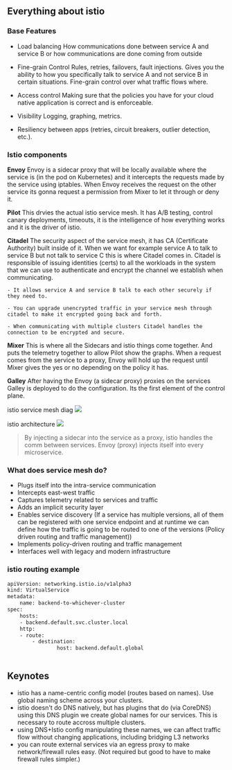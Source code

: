 ## Everything about istio

### Base Features

- Load balancing 
How communications done between service A and service B or how communications are done coming from outside

- Fine-grain Control
Rules, retries, failovers, fault injections. Gives you the ability to how you specifically talk to service A and not service B in certain situations. Fine-grain control over what traffic flows where.

- Access control
Making sure that the policies you have for your cloud native application is correct and is enforceable.

- Visibility
Logging, graphing, metrics.

- Resiliency between apps (retries, circuit breakers, outlier detection, etc.).


### Istio components

**Envoy**
Envoy is a sidecar proxy that will be locally available where the service is (in the pod on Kubernetes) and it intercepts the requests made by the service using iptables. When Envoy receives the request on the other service its gonna request a permission from Mixer to let it through or deny it.

**Pilot**
This drvies the actual istio service mesh. It has A/B testing, control canary deployments, timeouts, it is the intelligence of how everything works and it is the driver of istio.

**Citadel**
The security aspect of the service mesh, it has CA (Certificate Authority) built inside of it. When we want for example service A to talk to service B but not talk to service C this is where Citadel comes in. Citadel is responsible of issuing identities (certs) to all the workloads in the system that we can use to authenticate and encrypt the channel we establish when communicating. 

	- It allows service A and service B talk to each other securely if they need to.

	- You can upgrade unencrypted traffic in your service mesh through citadel to make it encrypted going back and forth.

	- When communicating with multiple clusters Citadel handles the connection to be encrypted and secure.

**Mixer**
This is where all the Sidecars and istio things come together. And puts the telemetry together to allow Pilot show the graphs. When a request comes from the service to a proxy, Envoy will hold up the request until Mixer gives the yes or no depending on the policy it has.

**Galley**
After having the Envoy (a sidecar proxy) proxies on the services Galley is deployed to do the configuration. Its the first element of the control plane.




istio service mesh diag
![](https://istio.io/latest/docs/ops/deployment/architecture/arch.svg)

istio architecture
![](https://istio.io/v1.1/docs/concepts/what-is-istio/arch.svg)

> By injecting a sidecar into the service as a proxy, istio handles the comm between services. Envoy (proxy) injects itself into every microservice.

### What does service mesh do?

- Plugs itself into the intra-service communication
- Intercepts east-west traffic
- Captures telemetry related to services and traffic
- Adds an implicit security layer
- Enables service discovery (If a service has multiple versions, all of them can be registered with one service endpoint and at runtime we can define how the traffic is going to be routed to one of the versions (Policy driven routing and traffic management))
- Implements policy-driven routing and traffic management
- Interfaces well with legacy and modern infrastructure


### istio routing example
```sh
apiVersion: networking.istio.io/v1alpha3
kind: VirtualService
metadata:
	name: backend-to-whichever-cluster
spec:
	hosts:
	- backend.default.svc.cluster.local
	http:
	- route:
		- destination:
				host: backend.default.global
				
```

## Keynotes
- istio has a name-centric config model (routes based on names). Use global naming scheme across your clusters.
- istio doesn't do DNS natively, but has plugins that do (via CoreDNS) using this DNS plugin we create global names for our services. This is necessary to route accross multiple clusters.
- using DNS+Istio config manipulating these names, we can affect traffic flow without changing applications, including bridging L3 networks
- you can route external services via an egress proxy to make network/firewall rules easy. (Not required but good to have to make firewall rules simpler.)
